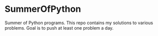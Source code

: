 # SummerOfPython
Summer of Python programs. This repo contains my solutions to various problems. Goal is to push at least one problem a day.
